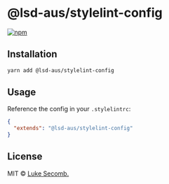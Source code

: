 # @lsd-aus/stylelint-config

[![npm](https://img.shields.io/npm/v/@lsd-aus/stylelint-config.svg)](https://www.npmjs.com/package/@lsd-aus/stylelint-config)

## Installation

```bash
yarn add @lsd-aus/stylelint-config
```

## Usage

Reference the config in your `.stylelintrc`:

```json
{
  "extends": "@lsd-aus/stylelint-config"
}
```

## License

MIT &copy; [Luke Secomb.](http://lukesecomb.digital)
